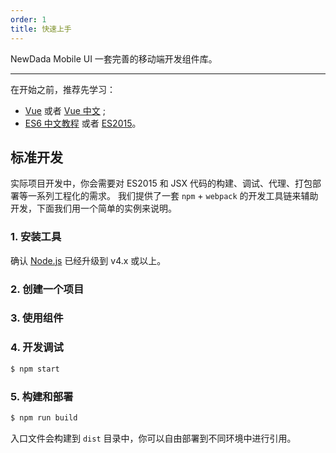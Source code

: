 ```yaml
---
order: 1
title: 快速上手
---
```


NewDada Mobile UI 一套完善的移动端开发组件库。

---

在开始之前，推荐先学习：
- [Vue](https://vuejs.org/) 或者 [Vue 中文](https://vuefe.cn/) ;
- [ES6 中文教程](http://es6.ruanyifeng.com/) 或者 [ES2015](http://babeljs.io/docs/learn-es2015/)。


## 标准开发

实际项目开发中，你会需要对 ES2015 和 JSX 代码的构建、调试、代理、打包部署等一系列工程化的需求。
我们提供了一套 `npm` + `webpack` 的开发工具链来辅助开发，下面我们用一个简单的实例来说明。

### 1. 安装工具
确认 [Node.js](https://nodejs.org/en/) 已经升级到 v4.x 或以上。


### 2. 创建一个项目

### 3. 使用组件


### 4. 开发调试

```bash
$ npm start
```

### 5. 构建和部署

```bash
$ npm run build
```

入口文件会构建到 `dist` 目录中，你可以自由部署到不同环境中进行引用。
